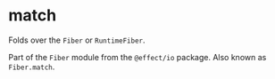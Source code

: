 # match

Folds over the `Fiber` or `RuntimeFiber`.

Part of the `Fiber` module from the `@effect/io` package. Also known as `Fiber.match`.
